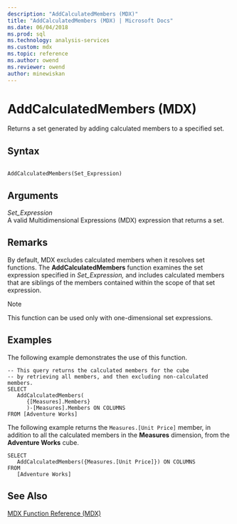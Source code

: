 ```yaml
---
description: "AddCalculatedMembers (MDX)"
title: "AddCalculatedMembers (MDX) | Microsoft Docs"
ms.date: 06/04/2018
ms.prod: sql
ms.technology: analysis-services
ms.custom: mdx
ms.topic: reference
ms.author: owend
ms.reviewer: owend
author: minewiskan
---
```

# AddCalculatedMembers (MDX)


  Returns a set generated by adding calculated members to a specified set.  
  
## Syntax  
  
```  
  
AddCalculatedMembers(Set_Expression)   
```  
  
## Arguments  
 *Set_Expression*  
 A valid Multidimensional Expressions (MDX) expression that returns a set.  
  
## Remarks  
 By default, MDX excludes calculated members when it resolves set functions. The **AddCalculatedMembers** function examines the set expression specified in *Set_Expression,* and includes calculated members that are siblings of the members contained within the scope of that set expression.  
  
> [!NOTE]  
>  This function can be used only with one-dimensional set expressions.  
  
## Examples  
 The following example demonstrates the use of this function.  
  
```  
-- This query returns the calculated members for the cube  
-- by retrieving all members, and then excluding non-calculated members.  
SELECT   
   AddCalculatedMembers(  
      {[Measures].Members}  
      )-[Measures].Members ON COLUMNS  
FROM [Adventure Works]   
```  
  
 The following example returns the `Measures.[Unit Price]` member, in addition to all the calculated members in the **Measures** dimension, from the **Adventure Works** cube.  
  
```  
SELECT  
   AddCalculatedMembers({Measures.[Unit Price]}) ON COLUMNS  
FROM   
   [Adventure Works]  
```  
  
## See Also  
 [MDX Function Reference &#40;MDX&#41;](../mdx/mdx-function-reference-mdx.md)  
  
  
